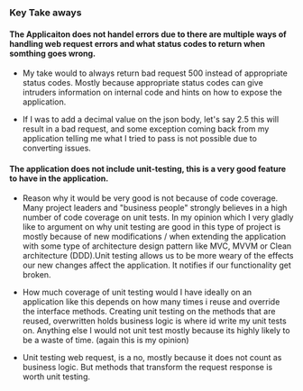 ### Key Take aways

#### The Applicaiton does not handel errors due to there are multiple ways of handling web request errors and what status codes to return when somthing goes wrong.

- My take would to always return bad request 500 instead of appropriate status codes. Mostly because appropriate status codes can give intruders information on internal code and hints on how to expose the application.

- If I was to add a decimal value on the json body, let's say 2.5 this will result in a bad request, and some exception coming back from my application telling me what I tried to pass is not possible due to converting issues.

#### The application does not include unit-testing, this is a very good feature to have in the application.

- Reason why it would be very good is not because of code coverage. Many project leaders and "business people" strongly believes in a high number of code coverage on unit tests. In my opinion which I very gladly like to argument on why unit testing are good in this type of project is mostly because of new modifications / when extending the application with some type of architecture design pattern like MVC, MVVM or Clean architecture (DDD).Unit testing allows us to be more weary of the effects our new changes affect the application. It notifies if our functionality get broken.
- How much coverage of unit testing would I have ideally on an application like this depends on how many times i reuse and override the interface methods. Creating unit testing on the methods that are reused, overwritten holds business logic is where id write my unit tests on. Anything else I would not unit test mostly because its highly likely to be a waste of time. (again this is my opinion)  

- Unit testing web request, is a no, mostly because it does not count as business logic. But methods that transform the request response is worth unit testing. 




